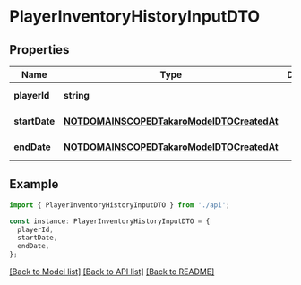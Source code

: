 # PlayerInventoryHistoryInputDTO

## Properties

| Name          | Type                                                                                    | Description | Notes                  |
| ------------- | --------------------------------------------------------------------------------------- | ----------- | ---------------------- |
| **playerId**  | **string**                                                                              |             | [default to undefined] |
| **startDate** | [**NOTDOMAINSCOPEDTakaroModelDTOCreatedAt**](NOTDOMAINSCOPEDTakaroModelDTOCreatedAt.md) |             | [default to undefined] |
| **endDate**   | [**NOTDOMAINSCOPEDTakaroModelDTOCreatedAt**](NOTDOMAINSCOPEDTakaroModelDTOCreatedAt.md) |             | [default to undefined] |

## Example

```typescript
import { PlayerInventoryHistoryInputDTO } from './api';

const instance: PlayerInventoryHistoryInputDTO = {
  playerId,
  startDate,
  endDate,
};
```

[[Back to Model list]](../README.md#documentation-for-models) [[Back to API list]](../README.md#documentation-for-api-endpoints) [[Back to README]](../README.md)
